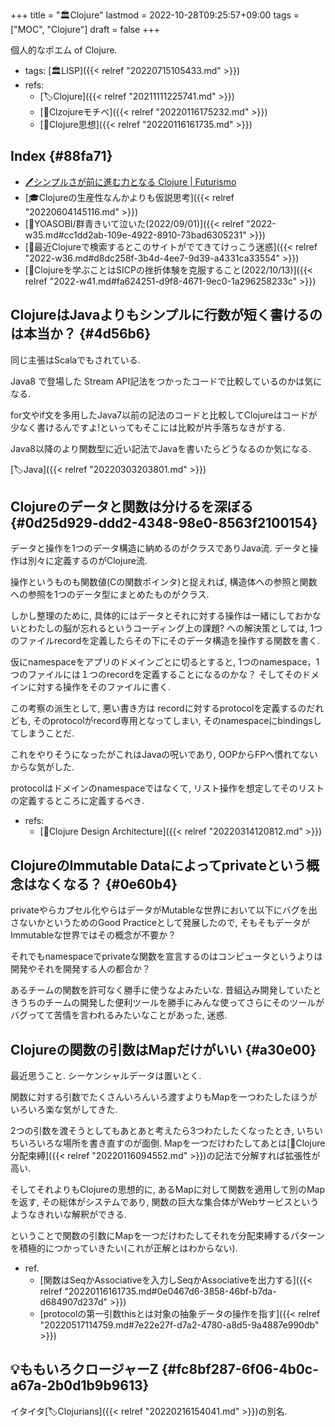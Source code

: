 +++
title = "🏛Clojure"
lastmod = 2022-10-28T09:25:57+09:00
tags = ["MOC", "Clojure"]
draft = false
+++

個人的なポエム of Clojure.

-   tags: [🏛LISP]({{< relref "20220715105433.md" >}})
-   refs:
    -   [🏷Clojure]({{< relref "20211111225741.md" >}})
    -   [📝Clzojureモチベ]({{< relref "20220116175232.md" >}})
    -   [📝Clojure思想]({{< relref "20220116161735.md" >}})


## Index {#88fa71}

-   [🖊シンプルさが前に進む力となる Clojure | Futurismo](https://futurismo.biz/archives/4649/)
-   [🎓Clojureの生産性なんかよりも仮説思考]({{< relref "20220604145116.md" >}})
-   [💭YOASOBI/群青きいて泣いた(2022/09/01)]({{< relref "2022-w35.md#cc1dd2ab-109e-4922-8910-73bad6305231" >}})
-   [💭最近Clojureで検索するとこのサイトがでてきてけっこう迷惑]({{< relref "2022-w36.md#d8dc258f-3b4d-4ee7-9d39-a4331ca33554" >}})
-   [💭Clojureを学ぶことはSICPの挫折体験を克服すること(2022/10/13)]({{< relref "2022-w41.md#fa624251-d9f8-4671-9ec0-1a296258233c" >}})


## ClojureはJavaよりもシンプルに行数が短く書けるのは本当か？ {#4d56b6}

同じ主張はScalaでもされている.

Java8 で登場した Stream API記法をつかったコードで比較しているのかは気になる.

for文やif文を多用したJava7以前の記法のコードと比較してClojureはコードが少なく書けるんですよ!といってもそこには比較が片手落ちなきがする.

Java8以降のより関数型に近い記法でJavaを書いたらどうなるのか気になる.

[🏷Java]({{< relref "20220303203801.md" >}})


## Clojureのデータと関数は分けるを深ぼる {#0d25d929-ddd2-4348-98e0-8563f2100154}

データと操作を1つのデータ構造に納めるのがクラスでありJava流. データと操作は別々に定義するのがClojure流.

操作というものも関数値(Cの関数ポインタ)と捉えれば, 構造体への参照と関数への参照を1つのデータ型にまとめたものがクラス.

しかし整理のために, 具体的にはデータとそれに対する操作は一緒にしておかないとわたしの脳が忘れるというコーディング上の課題? への解決策としては, 1つのファイルrecordを定義したらその下にそのデータ構造を操作する関数を書く.

仮にnamespaceをアプリのドメインごとに切るとすると, 1つのnamespace，1つのファイルには１つのrecordを定義することになるのかな？ そしてそのドメインに対する操作をそのファイルに書く.

この考察の派生として, 悪い書き方は recordに対するprotocolを定義するのだれども, そのprotocolがrecord専用となってしまい, そのnamespaceにbindingsしてしまうことだ.

これをやりそうになったがこれはJavaの呪いであり, OOPからFPへ慣れてないからな気がした.

protocolはドメインのnamespaceではなくて, リスト操作を想定してそのリストの定義するところに定義するべき.

-   refs:
    -   [📝Clojure Design Architecture]({{< relref "20220314120812.md" >}})


## ClojureのImmutable Dataによってprivateという概念はなくなる？ {#0e60b4}

privateやらカプセル化やらはデータがMutableな世界において以下にバグを出さないかというためのGood Practiceとして発展したので, そもそもデータがImmutableな世界ではその概念が不要か？

それでもnamespaceでprivateな関数を宣言するのはコンピュータというよりは開発やそれを開発する人の都合か？

あるチームの関数を許可なく勝手に使うなよみたいな. 昔組込み開発していたときうちのチームの開発した便利ツールを勝手にみんな使ってさらにそのツールがバグってて苦情を言われるみたいなことがあった, 迷惑.


## Clojureの関数の引数はMapだけがいい {#a30e00}

最近思うこと. シーケンシャルデータは置いとく.

関数に対する引数でたくさんいろんいろ渡すよりもMapを一つわたしたほうがいろいろ楽な気がしてきた.

2つの引数を渡そうとしてもあとあと考えたら3つわたしたくなったとき, いちいちいろいろな場所を書き直すのが面倒. Mapを一つだけわたしてあとは[📝Clojure分配束縛]({{< relref "20220116094552.md" >}})の記法で分解すれば拡張性が高い.

そしてそれよりもClojureの思想的に, あるMapに対して関数を適用して別のMapを返す, その総体がシステムであり, 関数の巨大な集合体がWebサービスというようなきれいな解釈ができる.

ということで関数の引数にMapを一つだけわたしてそれを分配束縛するパターンを積極的につかっていきたい(これが正解とはわからない).

-   ref.
    -   [関数はSeqかAssociativeを入力しSeqかAssociativeを出力する]({{< relref "20220116161735.md#0e0467d6-3858-46bf-b7da-d684907d237d" >}})
    -   [protocolの第一引数thisとは対象の抽象データの操作を指す]({{< relref "20220517114759.md#7e22e27f-d7a2-4780-a8d5-9a4887e990db" >}})


## 💡ももいろクロージャーZ {#fc8bf287-6f06-4b0c-a67a-2b0d1b9b9613}

イタイタ[🏷Clojurians]({{< relref "20220216154041.md" >}})の別名.
